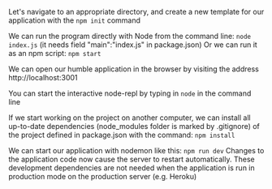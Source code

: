 Let's navigate to an appropriate directory, and create a new template for our application with the 
`npm init` 
command

We can run the program directly with Node from the command line:
`node index.js` (it needs field "main":"index.js" in package.json)
Or we can run it as an npm script:
`npm start`

We can open our humble application in the browser by visiting the address 
http://localhost:3001

You can start the interactive node-repl by typing in 
`node` 
in the command line

If we start working on the project on another computer, we can install all up-to-date dependencies (node_modules folder is marked by .gitignore) of the project defined in package.json with the command:
`npm install`

We can start our application with nodemon like this:
`npm run dev`
Changes to the application code now cause the server to restart automatically. 
These development dependencies are not needed when the application is run in production mode on the production server (e.g. Heroku)